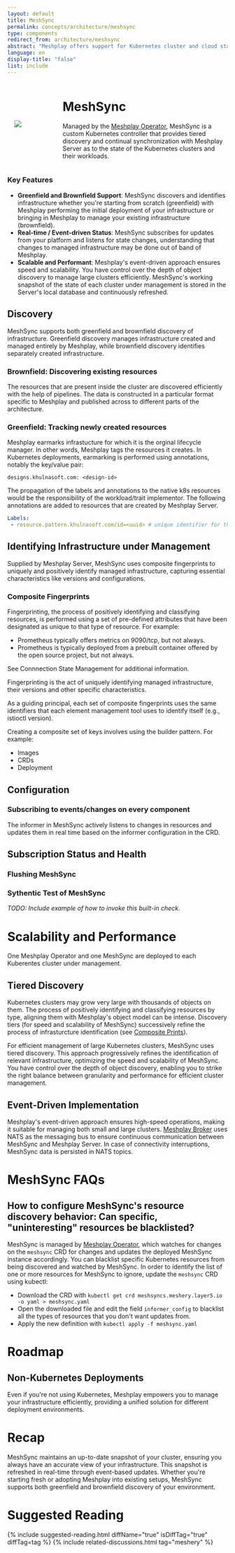 ```yaml
---
layout: default
title: MeshSync
permalink: concepts/architecture/meshsync
type: components
redirect_from: architecture/meshsync
abstract: "Meshplay offers support for Kubernetes cluster and cloud state synchronization with the help of MeshSync."
language: en
display-title: "false"
list: include
---
```


<div style="display:flex;align-items:center;">
    <div style="flex: 1; margin: 1rem;">
        <img src="{{site.baseurl}}/assets/img/meshsync/meshsync.svg" />
    </div>
    <div style="flex: 4;">
        <h1>MeshSync</h1>
        <p>
        Managed by the <a href="{{site.baseurl}}/concepts/architecture/operator">Meshplay Operator</a>, MeshSync is a custom Kubernetes controller that provides tiered discovery and continual synchronization with Meshplay Server as to the state of the Kubernetes clusters and their workloads.
        </p>
    </div>
</div>

### Key Features

- **Greenfield and Brownfield Support**: MeshSync discovers and identifies infrastructure whether you're starting from scratch (greenfield) with Meshplay performing the initial deployment of your infrastructure or bringing in Meshplay to manage your existing infrastructure (brownfield).
- **Real-time / Event-driven Status**: MeshSync subscribes for updates from your platform and listens for state changes, understanding that changes to managed infrastructure may be done out of band of Meshplay.
- **Scalable and Performant**: Meshplay's event-driven approach ensures speed and scalability. You have control over the depth of object discovery to manage large clusters efficiently. MeshSync's working snapshot of the state of each cluster under management is stored in the Server's local database and continuously refreshed.

## Discovery

MeshSync supports both greenfield and brownfield discovery of infrastructure. Greenfield discovery manages infrastructure created and managed entirely by Meshplay, while brownfield discovery identifies separately created infrastructure.

### Brownfield: Discovering existing resources

The resources that are present inside the cluster are discovered efficiently with the help of pipelines. The data is constructed in a particular format specific to Meshplay and published across to different parts of the architecture.

### Greenfield: Tracking newly created resources

 Meshplay earmarks infrastucture for which it is the orginal lifecycle manager. In other words, Meshplay tags the resources it creates. In Kubernetes deployments, earmarking is performed using annotations, notably the key/value pair:

`designs.khulnasoft.com: <design-id>`

The propagation of the labels and annotations to the native k8s resources would be the responsibility of the workload/trait implementor.
The following annotations are added to resources that are created by Meshplay Server.


```yaml
Labels:
 - resource.pattern.khulnasoft.com/id=<uuid> # unique identifier for the design
```

## Identifying Infrastructure under Management

Supplied by Meshplay Server, MeshSync uses composite fingerprints to uniquely and positively identify managed infrastructure, capturing essential characteristics like versions and configurations.

### Composite Fingerprints

Fingerprinting, the process of positively identifying and classifying resources, is performed using a set of pre-defined attributes that have been designated as unique to that type of resource. For example:

 - Prometheus typically offers metrics on 9090/tcp, but not always.
 - Prometheus is typically deployed from a prebuilt container offered by the open source project, but not always.

See Connnection State Management for additional information.

Fingerprinting is the act of uniquely identifying managed infrastructure, their versions and other specific characteristics.

As a guiding principal, each set of composite fingerprints uses the same identifiers that each element management tool uses to identify itself (e.g., istioctl version).

Creating a composite set of keys involves using the builder pattern. For example:

- Images
- CRDs
- Deployment


## Configuration

### Subscribing to events/changes on every component

The informer in MeshSync actively listens to changes in resources and updates them in real time based on the informer configuration in the CRD.

## Subscription Status and Health


### Flushing MeshSync

### Sythentic Test of MeshSync

*TODO: Include example of how to invoke this built-in check.*
# Scalability and Performance

One Meshplay Operator and one MeshSync are deployed to each Kuberentes cluster under management.

## Tiered Discovery

Kubernetes clusters may grow very large with thousands of objects on them. The process of positively identifying and classifying resources by type, aligning them with Meshplay's object model can be intense. Discovery tiers (for speed and scalability of MeshSync) successively refine the process of  infrasturcture identification (see [Composite Prints](#composite-fingerprints)). 

For efficient management of large Kubernetes clusters, MeshSync uses tiered discovery. This approach progressively refines the identification of relevant infrastructure, optimizing the speed and scalability of MeshSync. You have control over the depth of object discovery, enabling you to strike the right balance between granularity and performance for efficient cluster management.
## Event-Driven Implementation

Meshplay's event-driven approach ensures high-speed operations, making it suitable for managing both small and large clusters. [Meshplay Broker](./broker) uses NATS as the messaging bus to ensure continuous communication between MeshSync and Meshplay Server. In case of connectivity interruptions, MeshSync data is persisted in NATS topics.

# MeshSync FAQs

## How to configure MeshSync's resource discovery behavior: Can specific, "uninteresting" resources be blacklisted?  

MeshSync is managed by [Meshplay Operator]({{site.baseurl}}/concepts/architecture/operator), which watches for changes on the `meshsync` CRD for changes and updates the deployed MeshSync instance accordingly. You can blacklist specific Kubernetes resources from being discovered and watched by MeshSync. In order to identify the list of one or more resources for MeshSync to ignore, update the `meshsync` CRD using kubectl:

- Download the CRD with `kubectl get crd meshsyncs.meshery.layer5.io -o yaml > meshsync.yaml`
- Open the downloaded file and edit the field `informer_config` to blacklist all the types of resources that you don't want updates from.
- Apply the new definition with `kubectl apply -f meshsync.yaml`

# Roadmap

## Non-Kubernetes Deployments

Even if you're not using Kubernetes, Meshplay empowers you to manage your infrastructure efficiently, providing a unified solution for different deployment environments.

# Recap

MeshSync maintains an up-to-date snapshot of your cluster, ensuring you always have an accurate view of your infrastructure. This snapshot is refreshed in real-time through event-based updates. Whether you're starting fresh or adopting Meshplay into existing setups, MeshSync supports both greenfield and brownfield discovery of your environment.

# Suggested Reading

{% include suggested-reading.html diffName="true" isDiffTag="true" diffTag=tag %}
{% include related-discussions.html tag="meshery" %}